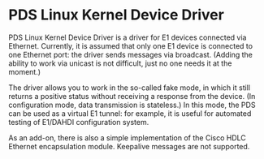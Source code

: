 # PDS Linux Kernel Device Driver

PDS Linux Kernel Device Driver is a driver for E1 devices connected via
Ethernet. Currently, it is assumed that only one E1 device is connected
to one Ethernet port: the driver sends messages via broadcast. (Adding
the ability to work via unicast is not difficult, just no one needs it
at the moment.) 

The driver allows you to work in the so-called fake mode, in which it
still returns a positive status without receiving a response from the
device. (In configuration mode, data transmission is stateless.) In this
mode, the PDS can be used as a virtual E1 tunnel: for example, it is
useful for automated testing of E1/DAHDI configuration system.

As an add-on, there is also a simple implementation of the Cisco HDLC
Ethernet encapsulation module. Keepalive messages are not supported.
